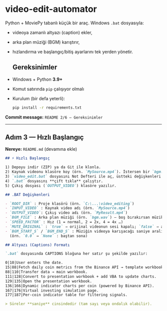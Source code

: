 # video-edit-automator

Python + MoviePy tabanlı küçük bir araç. Windows `.bat` dosyasıyla:
- videoya zamanlı altyazı (caption) ekler,
- arka plan müziği (BGM) karıştırır,
- hızlandırma ve başlangıç/bitiş ayarlarını tek yerden yönetir.

  ## Gereksinimler

- Windows + Python **3.9+**
- Komut satırında `pip` çalışıyor olmalı
- Kurulum (bir defa yeterli):
  ```bash
  pip install -r requirements.txt

**Commit message:** `README 2/6 – Gereksinimler`

---

## Adım 3 — Hızlı Başlangıç
**Nereye:** `README.md` (devamına ekle)

```markdown
## ⚡ Hızlı Başlangıç

1) Depoyu indir (ZIP) ya da Git ile klonla.  
2) Kaynak videonu klasöre koy (örn. `MySource.mp4`). İstersen bir `bgm.wav` dosyası ekle.  
3) `video_edit.bat` dosyasını Not Defteri ile aç, üstteki değişkenleri düzenle (aşağıda anlatılıyor).  
4) `.bat` dosyasını **çift tıkla** çalıştır.  
5) Çıkış dosyası (`OUTPUT_VIDEO`) klasöre yazılır.

## .BAT Değişkenleri

- `ROOT_DIR` : Proje klasörü (örn. `C:\...\video_editing`)
- `INPUT_VIDEO` : Kaynak video adı (örn. `MySource.mp4`)
- `OUTPUT_VIDEO`: Çıkış video adı (örn. `MyResult.mp4`)
- `BGM_FILE` : Arka plan müziği (örn. `bgm.wav`) – boş bırakırsan müzik eklenmez
- `SPEED_FACTOR` : Hız (1 = normal, 2 = 2x, 4 = 4x …)
- `MUTE_ORIGINAL` : `true` ⇒ orijinal videonun sesi kapalı; `false` ⇒ açık
- `BGM_START_S` / `BGM_END_S` : Müziğin videoya karışacağı saniye aralığı  
  (örn. `0.0` → `None` : baştan sona)

## Altyazı (Captions) Formatı

`.bat` dosyasında CAPTIONS bloğuna her satır şu şekilde yazılır:

0|10|User enters the date.
15|88|Fetch daily coin metrics from the Binance API → template workbook.
88|110|Transfer data → main workbook.
111|128|Convert to presentation workbook + add VBA to update charts.
129|135|Open the presentation workbook.
136|166|Dynamic indicator charts per coin (powered by Binance API).
167|176|Virtual investing simulation page.
177|187|Per-coin indicator table for filtering signals.

> Süreler **saniye** cinsindedir (tam sayı veya ondalık olabilir).





